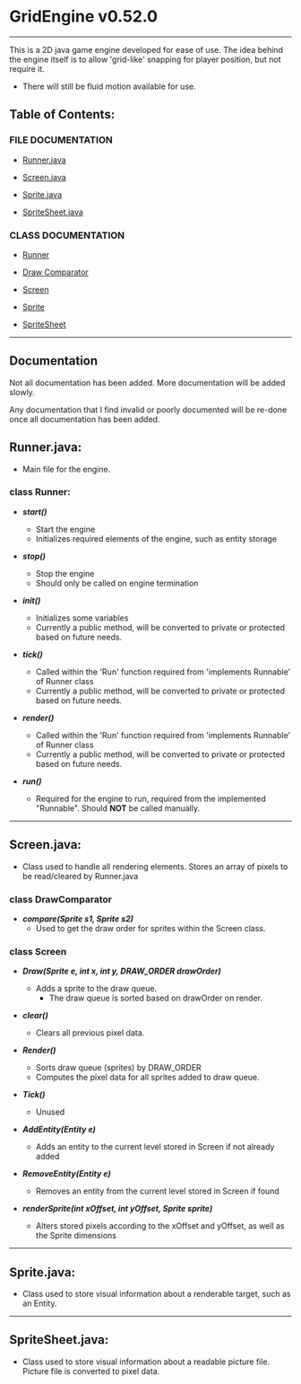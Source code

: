 # GridEngine v0.52.0 

---

This is a 2D java game engine developed for ease of use. The idea behind the engine itself is to allow 'grid-like' snapping for player position, but not require it.
- There will still be fluid motion available for use.

## Table of Contents:

### FILE DOCUMENTATION

- [Runner.java](https://github.com/kty990/GridEngine/blob/main/README.md#runnerjava)

- [Screen.java](https://github.com/kty990/GridEngine/blob/main/README.md#screenjava)

- [Sprite.java](https://github.com/kty990/GridEngine/blob/main/README.md#spritejava)

- [SpriteSheet.java](https://github.com/kty990/GridEngine/blob/main/README.md#spritesheetjava)


### CLASS DOCUMENTATION

- [Runner](https://github.com/kty990/GridEngine/blob/main/README.md#class-runner)

- [Draw Comparator](https://github.com/kty990/GridEngine/blob/main/README.md#class-drawcomparator)

- [Screen](https://github.com/kty990/GridEngine/blob/main/README.md#class-screen)

- [Sprite](https://github.com/kty990/GridEngine/blob/main/README.md#class-sprite)

- [SpriteSheet](https://github.com/kty990/GridEngine/blob/main/README.md#class-spritesheet)

---

## Documentation

Not all documentation has been added. More documentation will be added slowly.

Any documentation that I find invalid or poorly documented will be re-done once all documentation has been added.

## Runner.java:

- Main file for the engine.

### class Runner:

+ __*start()*__
    - Start the engine
    - Initializes required elements of the engine, such as entity storage
       
+ __*stop()*__
    - Stop the engine
    - Should only be called on engine termination
        
+ __*init()*__
    - Initializes some variables
    - Currently a public method, will be converted to private or protected based on future needs.
        
+ __*tick()*__
    - Called within the 'Run' function required from 'implements Runnable' of Runner class
    - Currently a public method, will be converted to private or protected based on future needs.
        
+ __*render()*__
    - Called within the 'Run' function required from 'implements Runnable' of Runner class
    - Currently a public method, will be converted to private or protected based on future needs.
        
+ __*run()*__
    - Required for the engine to run, required from the implemented "Runnable". Should **NOT** be called manually.

--- 

## Screen.java:

- Class used to handle all rendering elements. Stores an array of pixels to be read/cleared by Runner.java

### class DrawComparator

+ __*compare(Sprite s1, Sprite s2)*__
   - Used to get the draw order for sprites within the Screen class.
        
### class Screen
+ __*Draw(Sprite e, int x, int y, DRAW_ORDER drawOrder)*__
    - Adds a sprite to the draw queue.
        - The draw queue is sorted based on drawOrder on render.
            
+ __*clear()*__
   - Clears all previous pixel data.
        
+ __*Render()*__
    - Sorts draw queue (sprites) by DRAW_ORDER
    - Computes the pixel data for all sprites added to draw queue.
       
+ __*Tick()*__
    - Unused
        
+ __*AddEntity(Entity e)*__
    - Adds an entity to the current level stored in Screen if not already added
        
+ __*RemoveEntity(Entity e)*__
    - Removes an entity from the current level stored in Screen if found

+ __*renderSprite(int xOffset, int yOffset, Sprite sprite)*__
    - Alters stored pixels according to the xOffset and yOffset, as well as the Sprite dimensions

--- 

## Sprite.java:

- Class used to store visual information about a renderable target, such as an Entity.

---

## SpriteSheet.java:

- Class used to store visual information about a readable picture file. Picture file is converted to pixel data.
